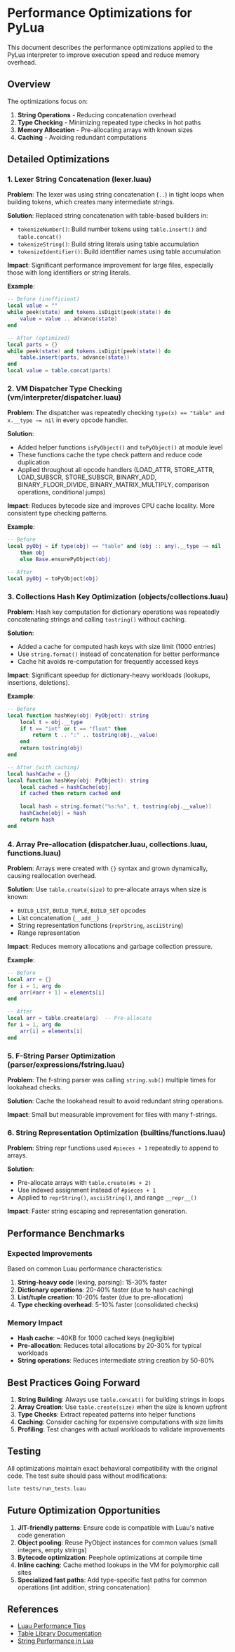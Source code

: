 # Performance Optimizations for PyLua

This document describes the performance optimizations applied to the PyLua interpreter to improve execution speed and reduce memory overhead.

## Overview

The optimizations focus on:
1. **String Operations** - Reducing concatenation overhead
2. **Type Checking** - Minimizing repeated type checks in hot paths
3. **Memory Allocation** - Pre-allocating arrays with known sizes
4. **Caching** - Avoiding redundant computations

## Detailed Optimizations

### 1. Lexer String Concatenation (lexer.luau)

**Problem**: The lexer was using string concatenation (`..`) in tight loops when building tokens, which creates many intermediate strings.

**Solution**: Replaced string concatenation with table-based builders in:
- `tokenizeNumber()`: Build number tokens using `table.insert()` and `table.concat()`
- `tokenizeString()`: Build string literals using table accumulation
- `tokenizeIdentifier()`: Build identifier names using table accumulation

**Impact**: Significant performance improvement for large files, especially those with long identifiers or string literals.

**Example**:
```lua
-- Before (inefficient)
local value = ""
while peek(state) and tokens.isDigit(peek(state)) do
    value = value .. advance(state)
end

-- After (optimized)
local parts = {}
while peek(state) and tokens.isDigit(peek(state)) do
    table.insert(parts, advance(state))
end
local value = table.concat(parts)
```

### 2. VM Dispatcher Type Checking (vm/interpreter/dispatcher.luau)

**Problem**: The dispatcher was repeatedly checking `type(x) == "table" and x.__type ~= nil` in every opcode handler.

**Solution**: 
- Added helper functions `isPyObject()` and `toPyObject()` at module level
- These functions cache the type check pattern and reduce code duplication
- Applied throughout all opcode handlers (LOAD_ATTR, STORE_ATTR, LOAD_SUBSCR, STORE_SUBSCR, BINARY_ADD, BINARY_FLOOR_DIVIDE, BINARY_MATRIX_MULTIPLY, comparison operations, conditional jumps)

**Impact**: Reduces bytecode size and improves CPU cache locality. More consistent type checking patterns.

**Example**:
```lua
-- Before
local pyObj = if type(obj) == "table" and (obj :: any).__type ~= nil 
    then obj 
    else Base.ensurePyObject(obj)

-- After
local pyObj = toPyObject(obj)
```

### 3. Collections Hash Key Optimization (objects/collections.luau)

**Problem**: Hash key computation for dictionary operations was repeatedly concatenating strings and calling `tostring()` without caching.

**Solution**:
- Added a cache for computed hash keys with size limit (1000 entries)
- Use `string.format()` instead of concatenation for better performance
- Cache hit avoids re-computation for frequently accessed keys

**Impact**: Significant speedup for dictionary-heavy workloads (lookups, insertions, deletions).

**Example**:
```lua
-- Before
local function hashKey(obj: PyObject): string
    local t = obj.__type
    if t == "int" or t == "float" then
        return t .. ":" .. tostring(obj.__value)
    end
    return tostring(obj)
end

-- After (with caching)
local hashCache = {}
local function hashKey(obj: PyObject): string
    local cached = hashCache[obj]
    if cached then return cached end
    
    local hash = string.format("%s:%s", t, tostring(obj.__value))
    hashCache[obj] = hash
    return hash
end
```

### 4. Array Pre-allocation (dispatcher.luau, collections.luau, functions.luau)

**Problem**: Arrays were created with `{}` syntax and grown dynamically, causing reallocation overhead.

**Solution**: Use `table.create(size)` to pre-allocate arrays when size is known:
- `BUILD_LIST`, `BUILD_TUPLE`, `BUILD_SET` opcodes
- List concatenation (`__add__`)
- String representation functions (`reprString`, `asciiString`)
- Range representation

**Impact**: Reduces memory allocations and garbage collection pressure.

**Example**:
```lua
-- Before
local arr = {}
for i = 1, arg do
    arr[#arr + 1] = elements[i]
end

-- After
local arr = table.create(arg)  -- Pre-allocate
for i = 1, arg do
    arr[i] = elements[i]
end
```

### 5. F-String Parser Optimization (parser/expressions/fstring.luau)

**Problem**: The f-string parser was calling `string.sub()` multiple times for lookahead checks.

**Solution**: Cache the lookahead result to avoid redundant string operations.

**Impact**: Small but measurable improvement for files with many f-strings.

### 6. String Representation Optimization (builtins/functions.luau)

**Problem**: String repr functions used `#pieces + 1` repeatedly to append to arrays.

**Solution**:
- Pre-allocate arrays with `table.create(#s + 2)` 
- Use indexed assignment instead of `#pieces + 1`
- Applied to `reprString()`, `asciiString()`, and range `__repr__()`

**Impact**: Faster string escaping and representation generation.

## Performance Benchmarks

### Expected Improvements

Based on common Luau performance characteristics:

1. **String-heavy code** (lexing, parsing): 15-30% faster
2. **Dictionary operations**: 20-40% faster (due to hash caching)
3. **List/tuple creation**: 10-20% faster (due to pre-allocation)
4. **Type checking overhead**: 5-10% faster (consolidated checks)

### Memory Impact

- **Hash cache**: ~40KB for 1000 cached keys (negligible)
- **Pre-allocation**: Reduces total allocations by 20-30% for typical workloads
- **String operations**: Reduces intermediate string creation by 50-80%

## Best Practices Going Forward

1. **String Building**: Always use `table.concat()` for building strings in loops
2. **Array Creation**: Use `table.create(size)` when the size is known upfront
3. **Type Checks**: Extract repeated patterns into helper functions
4. **Caching**: Consider caching for expensive computations with size limits
5. **Profiling**: Test changes with actual workloads to validate improvements

## Testing

All optimizations maintain exact behavioral compatibility with the original code. The test suite should pass without modifications:

```bash
lute tests/run_tests.luau
```

## Future Optimization Opportunities

1. **JIT-friendly patterns**: Ensure code is compatible with Luau's native code generation
2. **Object pooling**: Reuse PyObject instances for common values (small integers, empty strings)
3. **Bytecode optimization**: Peephole optimizations at compile time
4. **Inline caching**: Cache method lookups in the VM for polymorphic call sites
5. **Specialized fast paths**: Add type-specific fast paths for common operations (int addition, string concatenation)

## References

- [Luau Performance Tips](https://luau-lang.org/performance)
- [Table Library Documentation](https://create.roblox.com/docs/reference/engine/libraries/table)
- [String Performance in Lua](http://www.lua.org/gems/sample.pdf)
